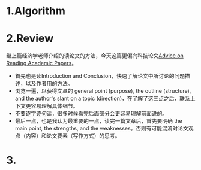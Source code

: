 
# 1.Algorithm

# 2.Review
  继上篇经济学老师介绍的读论文的方法，今天这篇更偏向科技论文[Advice on Reading Academic Papers](https://www.cc.gatech.edu/~akmassey/posts/2012-02-15-advice-on-reading-academic-papers.html)。
  * 首先也是读Introduction and Conclusion，快速了解论文中所讨论的问题描述，以及作者用的方法。
  * 浏览一遍，以获得文章的 general point (purpose), the outline (structure), and the author's slant on a topic (direction)，在了解了这三点之后，联系上下文更容易理解具体细节。
  * 不要逐字逐句读，很多时候看完后面部分会更容易理解前面说的。
  * 最后一点，也是我认为最重要的一点，读完一篇文章后，首先要明确 the main point, the strengths, and the weaknesses。否则有可能混淆对论文观点（内容）和论文要素（写作方式）的思考。

# 3.

